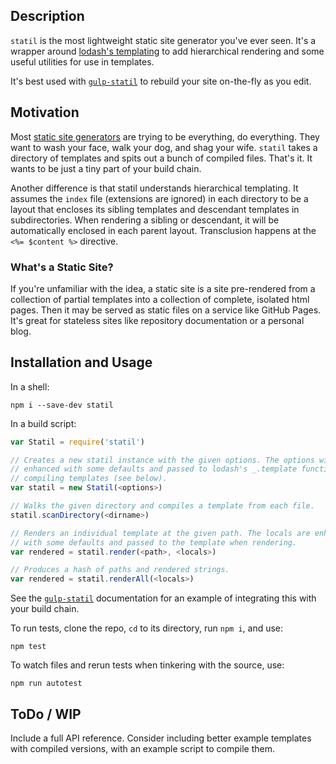 ## Description

`statil` is the most lightweight static site generator you've ever seen. It's
a wrapper around [lodash's templating](https://lodash.com/docs#template) to
add hierarchical rendering and some useful utilities for use in templates.

It's best used with [`gulp-statil`](https://github.com/Mitranim/gulp-statil) to
rebuild your site on-the-fly as you edit.

## Motivation

Most [static site generators](https://www.staticgen.com) are trying to be
everything, do everything. They want to wash your face, walk your dog, and shag
your wife. `statil` takes a directory of templates and spits out a bunch of
compiled files. That's it. It wants to be just a tiny part of your build chain.

Another difference is that statil understands hierarchical templating. It
assumes the `index` file (extensions are ignored) in each directory to be a
layout that encloses its sibling templates and descendant templates in
subdirectories. When rendering a sibling or descendant, it will be automatically
enclosed in each parent layout. Transclusion happens at the `<%= $content %>`
directive.

### What's a Static Site?

If you're unfamiliar with the idea, a static site is a site pre-rendered from a
collection of partial templates into a collection of complete, isolated html
pages. Then it may be served as static files on a service like GitHub Pages.
It's great for stateless sites like repository documentation or a personal blog.

## Installation and Usage

In a shell:

```shell
npm i --save-dev statil
```

In a build script:

```javascript
var Statil = require('statil')

// Creates a new statil instance with the given options. The options will be
// enhanced with some defaults and passed to lodash's _.template function when
// compiling templates (see below).
var statil = new Statil(<options>)

// Walks the given directory and compiles a template from each file.
statil.scanDirectory(<dirname>)

// Renders an individual template at the given path. The locals are enhanced
// with some defaults and passed to the template when rendering.
var rendered = statil.render(<path>, <locals>)

// Produces a hash of paths and rendered strings.
var rendered = statil.renderAll(<locals>)
```

See the [`gulp-statil`](https://github.com/Mitranim/gulp-statil) documentation
for an example of integrating this with your build chain.

To run tests, clone the repo, `cd` to its directory, run `npm i`, and use:

```shell
npm test
```

To watch files and rerun tests when tinkering with the source, use:

```shell
npm run autotest
```

## ToDo / WIP

Include a full API reference. Consider including better example templates with
compiled versions, with an example script to compile them.
